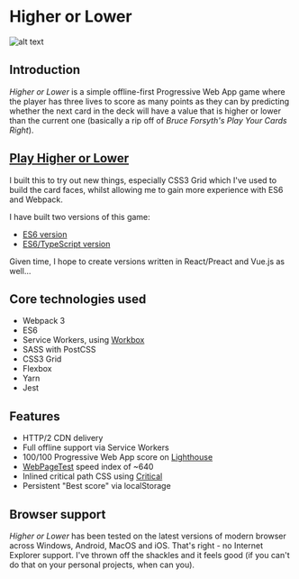 # Higher or Lower

![alt text](https://www.onge.co.uk/higherorlower/screenshot.png "Screenshot of Higher or Lower")

## Introduction

_Higher or Lower_ is a simple offline-first Progressive Web App game where the player has three lives to score as many points as they can by predicting whether the next card in the deck will have a value that is higher or lower than the current one (basically a rip off of _Bruce Forsyth's Play Your Cards Right_).

## **[Play Higher or Lower](https://onge.co.uk/higherorlower/es6/)** ##

I built this to try out new things, especially CSS3 Grid which I've used to build the card faces, whilst allowing me to gain more experience with ES6 and Webpack.

I have built two versions of this game:

- [ES6 version](../blob/master/es6)
- [ES6/TypeScript version](../blob/master/typescript)

Given time, I hope to create versions written in React/Preact and Vue.js as well...

## Core technologies used ##
- Webpack 3
- ES6
- Service Workers, using [Workbox](https://workboxjs.org/)
- SASS with PostCSS
- CSS3 Grid
- Flexbox
- Yarn
- Jest

## Features ##

- HTTP/2 CDN delivery
- Full offline support via Service Workers
- 100/100 Progressive Web App score on [Lighthouse](https://developers.google.com/web/tools/lighthouse/)
- [WebPageTest](https://www.webpagetest.org) speed index of ~640
- Inlined critical path CSS using [Critical](https://www.npmjs.com/package/critical)
- Persistent "Best score" via localStorage

## Browser support ##

_Higher or Lower_ has been tested on the latest versions of modern browser across Windows, Android, MacOS and iOS. That's right - no Internet Explorer support. I've thrown off the shackles and it feels good (if you can't do that on your personal projects, when can you).